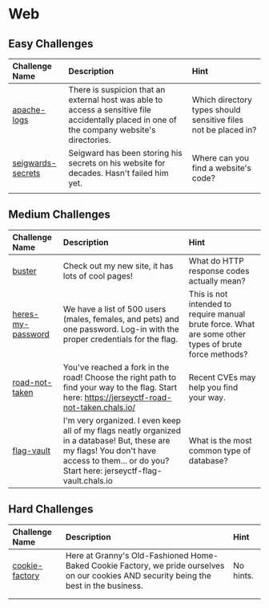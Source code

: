 # Web

## Easy Challenges
| Challenge Name  | Description | Hint
|:-- | :-- | :---
| [apache-logs](apache-logs) | There is suspicion that an external host was able to access a sensitive file accidentally placed in one of the company website's directories. | Which directory types should sensitive files not be placed in?
| [seigwards-secrets](seigwards-secrets) | Seigward has been storing his secrets on his website for decades. Hasn't failed him yet. | Where can you find a website's code?
|  |  | 

## Medium Challenges
| Challenge Name  | Description | Hint
|:-- | :-- | :---
| [buster](buster) | Check out my new site, it has lots of cool pages! | What do HTTP response codes actually mean?
| [heres-my-password](heres-my-password) | We have a list of 500 users (males, females, and pets) and one password. Log-in with the proper credentials for the flag. | This is not intended to require manual brute force. What are some other types of brute force methods?
| [road-not-taken](road-not-taken) | You've reached a fork in the road! Choose the right path to find your way to the flag. Start here: https://jerseyctf-road-not-taken.chals.io/ | Recent CVEs may help you find your way. 
|[flag-vault](flag-vault)|I'm very organized. I even keep all of my flags neatly organized in a database! But, these are my flags! You don't have access to them... or do you? Start here: jerseyctf-flag-vault.chals.io | What is the most common type of database?


## Hard Challenges
| Challenge Name  | Description | Hint
|:-- | :-- | :---
| [cookie-factory](cookie-factory) | Here at Granny's Old-Fashioned Home-Baked Cookie Factory, we pride ourselves on our cookies AND security being the best in the business. | No hints.
|  |  | 
|  |  | 
